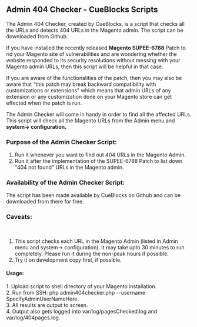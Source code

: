 <h2>Admin 404 Checker - CueBlocks Scripts </h2>
<p>The Admin 404 Checker, created by CueBlocks, is a script that checks all the URLs and detects 404 URLs in the Magento admin. The script can be downloaded from Github.<br/>
 
If you have installed the recently released <b>Magento SUPEE-6788</b> Patch to rid your Magento site of vulnerabilities and are wondering whether the website responded to its security resolutions without messing with your Magento admin URLs, then this script will be helpful in that case.

If you are aware of the functionalities of the patch, then you may also be aware that "this patch may break backward compatibility with customizations or extensions" which means that admin URLs of any extension or any customization done on your Magento store can get effected when the patch is run. 

The Admin Checker will come in handy in order to find all the affected URLs. This script will check all the Magento URLs from the Admin menu and <b>system-> configuration.</b> </p>

<h3><b>Purpose of the Admin Checker Script: </b></h3>

1) Run it whenever you want to find out 404 URLs in the Magento Admin.<br/>
2) Run it after the implementation of the SUPEE-6788 Patch to list down "404 not found" URLs in the Magento admin.<br/>


<h3><b>Availability of the Admin Checker Script: </b></h3>
The script has been made available by CueBlocks on Github and can be downloaded from there for free. 
<br/>

<h3><b>Caveats:</b></h3><br/>

1) This script checks each URL in the Magento Admin (listed in Admin menu and system-> configuration). It may take upto 30 minutes to run completely. Please run it during the non-peak hours if possible. <br/>
2) Try it on development copy first, if possible.<br/>



<h4><b>Usage: </b></h4>
1. Upload script to shell directory of your Magento installation.<br/>
2. Run from SSH:  php admin404checker.php --username SpecifyAdminUserNameHere. <br/>
3. All results are output to screen.<br/>
4. Output also gets logged into var/log/pagesChecked.log and var/log/404pages.log.<br/>
 






